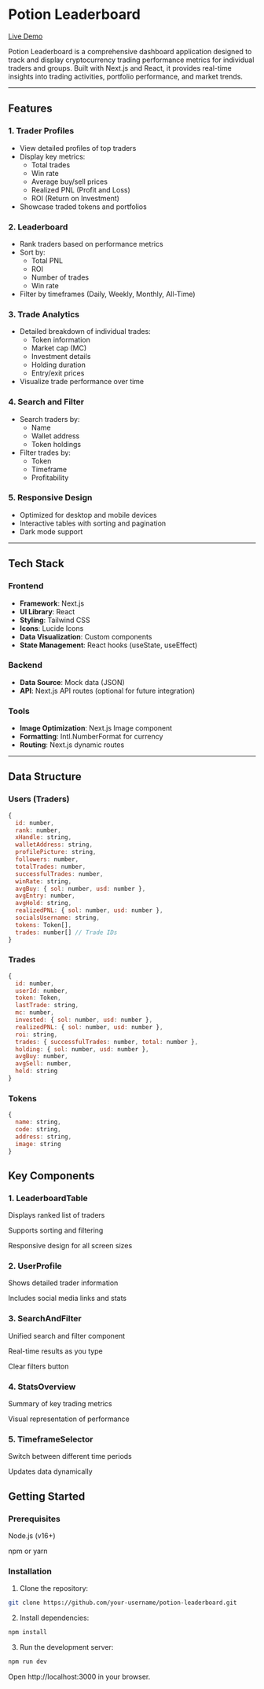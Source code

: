 # Potion Leaderboard

[Live Demo](https://potion-leaderboard-tau.vercel.app/)

Potion Leaderboard is a comprehensive dashboard application designed to track and display cryptocurrency trading performance metrics for individual traders and groups. Built with Next.js and React, it provides real-time insights into trading activities, portfolio performance, and market trends.

---

## Features

### 1. **Trader Profiles**
   - View detailed profiles of top traders
   - Display key metrics:
     - Total trades
     - Win rate
     - Average buy/sell prices
     - Realized PNL (Profit and Loss)
     - ROI (Return on Investment)
   - Showcase traded tokens and portfolios

### 2. **Leaderboard**
   - Rank traders based on performance metrics
   - Sort by:
     - Total PNL
     - ROI
     - Number of trades
     - Win rate
   - Filter by timeframes (Daily, Weekly, Monthly, All-Time)

### 3. **Trade Analytics**
   - Detailed breakdown of individual trades:
     - Token information
     - Market cap (MC)
     - Investment details
     - Holding duration
     - Entry/exit prices
   - Visualize trade performance over time

### 4. **Search and Filter**
   - Search traders by:
     - Name
     - Wallet address
     - Token holdings
   - Filter trades by:
     - Token
     - Timeframe
     - Profitability

### 5. **Responsive Design**
   - Optimized for desktop and mobile devices
   - Interactive tables with sorting and pagination
   - Dark mode support

---

## Tech Stack

### Frontend
- **Framework**: Next.js
- **UI Library**: React
- **Styling**: Tailwind CSS
- **Icons**: Lucide Icons
- **Data Visualization**: Custom components
- **State Management**: React hooks (useState, useEffect)

### Backend
- **Data Source**: Mock data (JSON)
- **API**: Next.js API routes (optional for future integration)

### Tools
- **Image Optimization**: Next.js Image component
- **Formatting**: Intl.NumberFormat for currency
- **Routing**: Next.js dynamic routes

---

## Data Structure

### Users (Traders)
```javascript
{
  id: number,
  rank: number,
  xHandle: string,
  walletAddress: string,
  profilePicture: string,
  followers: number,
  totalTrades: number,
  successfulTrades: number,
  winRate: string,
  avgBuy: { sol: number, usd: number },
  avgEntry: number,
  avgHold: string,
  realizedPNL: { sol: number, usd: number },
  socialsUsername: string,
  tokens: Token[],
  trades: number[] // Trade IDs
}
```
### Trades
```javascript
{
  id: number,
  userId: number,
  token: Token,
  lastTrade: string,
  mc: number,
  invested: { sol: number, usd: number },
  realizedPNL: { sol: number, usd: number },
  roi: string,
  trades: { successfulTrades: number, total: number },
  holding: { sol: number, usd: number },
  avgBuy: number,
  avgSell: number,
  held: string
}
```
### Tokens
```javascript
{
  name: string,
  code: string,
  address: string,
  image: string
}
```
## Key Components
### 1. LeaderboardTable
Displays ranked list of traders

Supports sorting and filtering

Responsive design for all screen sizes

### 2. UserProfile
Shows detailed trader information

Includes social media links and stats

### 3. SearchAndFilter
Unified search and filter component

Real-time results as you type

Clear filters button

### 4. StatsOverview
Summary of key trading metrics

Visual representation of performance

### 5. TimeframeSelector
Switch between different time periods

Updates data dynamically

## Getting Started
### Prerequisites
Node.js (v16+)

npm or yarn

### Installation
1. Clone the repository:

```bash
git clone https://github.com/your-username/potion-leaderboard.git
```
2. Install dependencies:

```bash
npm install
```
3. Run the development server:

```bash
npm run dev
```
Open http://localhost:3000 in your browser.

